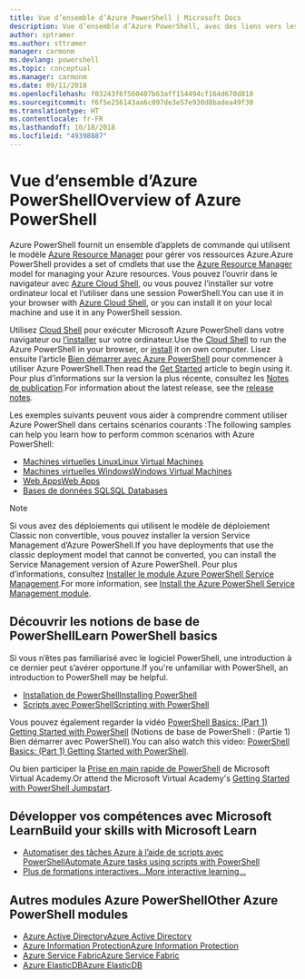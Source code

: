 ```yaml
---
title: Vue d’ensemble d’Azure PowerShell | Microsoft Docs
description: Vue d’ensemble d’Azure PowerShell, avec des liens vers les procédures d’installation et de configuration.
author: sptramer
ms.author: sttramer
manager: carmonm
ms.devlang: powershell
ms.topic: conceptual
ms.manager: carmonm
ms.date: 09/11/2018
ms.openlocfilehash: f03243f6f560407b63aff154494cf164d670d810
ms.sourcegitcommit: f6f5e256143aa6c097de3e57e930d8badea49f30
ms.translationtype: HT
ms.contentlocale: fr-FR
ms.lasthandoff: 10/18/2018
ms.locfileid: "49398887"
---
```

# <a name="overview-of-azure-powershell"></a><span data-ttu-id="bedd1-103">Vue d’ensemble d’Azure PowerShell</span><span class="sxs-lookup"><span data-stu-id="bedd1-103">Overview of Azure PowerShell</span></span>

<span data-ttu-id="bedd1-104">Azure PowerShell fournit un ensemble d’applets de commande qui utilisent le modèle [Azure Resource Manager](/azure/azure-resource-manager/resource-group-overview) pour gérer vos ressources Azure.</span><span class="sxs-lookup"><span data-stu-id="bedd1-104">Azure PowerShell provides a set of cmdlets that use the [Azure Resource Manager](/azure/azure-resource-manager/resource-group-overview) model for managing your Azure resources.</span></span> <span data-ttu-id="bedd1-105">Vous pouvez l’ouvrir dans le navigateur avec [Azure Cloud Shell](/azure/cloud-shell/overview), ou vous pouvez l’installer sur votre ordinateur local et l’utiliser dans une session PowerShell.</span><span class="sxs-lookup"><span data-stu-id="bedd1-105">You can use it in your browser with [Azure Cloud Shell](/azure/cloud-shell/overview), or you can install it on your local machine and use it in any PowerShell session.</span></span>

<span data-ttu-id="bedd1-106">Utilisez [Cloud Shell](/azure/cloud-shell/overview) pour exécuter Microsoft Azure PowerShell dans votre navigateur ou [l’installer](install-azurerm-ps.md) sur votre ordinateur.</span><span class="sxs-lookup"><span data-stu-id="bedd1-106">Use the [Cloud Shell](/azure/cloud-shell/overview) to run the Azure PowerShell in your browser, or [install](install-azurerm-ps.md) it on own computer.</span></span> <span data-ttu-id="bedd1-107">Lisez ensuite l’article [Bien démarrer avec Azure PowerShell](get-started-azureps.md) pour commencer à utiliser Azure PowerShell.</span><span class="sxs-lookup"><span data-stu-id="bedd1-107">Then read the [Get Started](get-started-azureps.md) article to begin using it.</span></span> <span data-ttu-id="bedd1-108">Pour plus d’informations sur la version la plus récente, consultez les [Notes de publication](release-notes-azureps.md).</span><span class="sxs-lookup"><span data-stu-id="bedd1-108">For information about the latest release, see the [release notes](release-notes-azureps.md).</span></span>

<span data-ttu-id="bedd1-109">Les exemples suivants peuvent vous aider à comprendre comment utiliser Azure PowerShell dans certains scénarios courants :</span><span class="sxs-lookup"><span data-stu-id="bedd1-109">The following samples can help you learn how to perform common scenarios with Azure PowerShell:</span></span>

* [<span data-ttu-id="bedd1-110">Machines virtuelles Linux</span><span class="sxs-lookup"><span data-stu-id="bedd1-110">Linux Virtual Machines</span></span>](/azure/virtual-machines/virtual-machines-linux-powershell-samples?toc=/powershell/azure/toc.json)
* [<span data-ttu-id="bedd1-111">Machines virtuelles Windows</span><span class="sxs-lookup"><span data-stu-id="bedd1-111">Windows Virtual Machines</span></span>](/azure/virtual-machines/virtual-machines-windows-powershell-samples?toc=/powershell/azure/toc.json)
* [<span data-ttu-id="bedd1-112">Web Apps</span><span class="sxs-lookup"><span data-stu-id="bedd1-112">Web Apps</span></span>](/azure/app-service-web/app-service-powershell-samples?toc=/powershell/azure/toc.json)
* [<span data-ttu-id="bedd1-113">Bases de données SQL</span><span class="sxs-lookup"><span data-stu-id="bedd1-113">SQL Databases</span></span>](/azure/sql-database/sql-database-powershell-samples?toc=/powershell/azure/toc.json)

> [!NOTE]
> <span data-ttu-id="bedd1-114">Si vous avez des déploiements qui utilisent le modèle de déploiement Classic non convertible, vous pouvez installer la version Service Management d’Azure PowerShell.</span><span class="sxs-lookup"><span data-stu-id="bedd1-114">If you have deployments that use the classic deployment model that cannot be converted, you can install the Service Management version of Azure PowerShell.</span></span> <span data-ttu-id="bedd1-115">Pour plus d’informations, consultez [Installer le module Azure PowerShell Service Management](/powershell/azure/servicemanagement/install-azure-ps).</span><span class="sxs-lookup"><span data-stu-id="bedd1-115">For more information, see [Install the Azure PowerShell Service Management module](/powershell/azure/servicemanagement/install-azure-ps).</span></span>

## <a name="learn-powershell-basics"></a><span data-ttu-id="bedd1-116">Découvrir les notions de base de PowerShell</span><span class="sxs-lookup"><span data-stu-id="bedd1-116">Learn PowerShell basics</span></span>

<span data-ttu-id="bedd1-117">Si vous n’êtes pas familiarisé avec le logiciel PowerShell, une introduction à ce dernier peut s’avérer opportune.</span><span class="sxs-lookup"><span data-stu-id="bedd1-117">If you're unfamiliar with PowerShell, an introduction to PowerShell may be helpful.</span></span>

* [<span data-ttu-id="bedd1-118">Installation de PowerShell</span><span class="sxs-lookup"><span data-stu-id="bedd1-118">Installing PowerShell</span></span>](/powershell/scripting/setup/installing-windows-powershell)
* [<span data-ttu-id="bedd1-119">Scripts avec PowerShell</span><span class="sxs-lookup"><span data-stu-id="bedd1-119">Scripting with PowerShell</span></span>](/powershell/scripting/powershell-scripting)

<span data-ttu-id="bedd1-120">Vous pouvez également regarder la vidéo [PowerShell Basics: (Part 1) Getting Started with PowerShell](https://channel9.msdn.com/Blogs/Taste-of-Premier/PowerShellBasicsPart1) (Notions de base de PowerShell : (Partie 1) Bien démarrer avec PowerShell).</span><span class="sxs-lookup"><span data-stu-id="bedd1-120">You can also watch this video: [PowerShell Basics: (Part 1) Getting Started with PowerShell](https://channel9.msdn.com/Blogs/Taste-of-Premier/PowerShellBasicsPart1).</span></span>

<span data-ttu-id="bedd1-121">Ou bien participer la [Prise en main rapide de PowerShell](https://mva.microsoft.com/liveevents/powershell-jumpstart) de Microsoft Virtual Academy.</span><span class="sxs-lookup"><span data-stu-id="bedd1-121">Or attend the Microsoft Virtual Academy's [Getting Started with PowerShell Jumpstart](https://mva.microsoft.com/liveevents/powershell-jumpstart).</span></span>

## <a name="build-your-skills-with-microsoft-learn"></a><span data-ttu-id="bedd1-122">Développer vos compétences avec Microsoft Learn</span><span class="sxs-lookup"><span data-stu-id="bedd1-122">Build your skills with Microsoft Learn</span></span>

- [<span data-ttu-id="bedd1-123">Automatiser des tâches Azure à l’aide de scripts avec PowerShell</span><span class="sxs-lookup"><span data-stu-id="bedd1-123">Automate Azure tasks using scripts with PowerShell</span></span>](/learn/modules/automate-azure-tasks-with-powershell/)
- [<span data-ttu-id="bedd1-124">Plus de formations interactives...</span><span class="sxs-lookup"><span data-stu-id="bedd1-124">More interactive learning...</span></span>](/learn/browse/?term=powershell)

## <a name="other-azure-powershell-modules"></a><span data-ttu-id="bedd1-125">Autres modules Azure PowerShell</span><span class="sxs-lookup"><span data-stu-id="bedd1-125">Other Azure PowerShell modules</span></span>

* [<span data-ttu-id="bedd1-126">Azure Active Directory</span><span class="sxs-lookup"><span data-stu-id="bedd1-126">Azure Active Directory</span></span>](/powershell/azure/active-directory/)
* [<span data-ttu-id="bedd1-127">Azure Information Protection</span><span class="sxs-lookup"><span data-stu-id="bedd1-127">Azure Information Protection</span></span>](/powershell/azure/aip/)
* [<span data-ttu-id="bedd1-128">Azure Service Fabric</span><span class="sxs-lookup"><span data-stu-id="bedd1-128">Azure Service Fabric</span></span>](/powershell/azure/service-fabric/)
* [<span data-ttu-id="bedd1-129">Azure ElasticDB</span><span class="sxs-lookup"><span data-stu-id="bedd1-129">Azure ElasticDB</span></span>](/powershell/azure/elasticdbjobs/)
